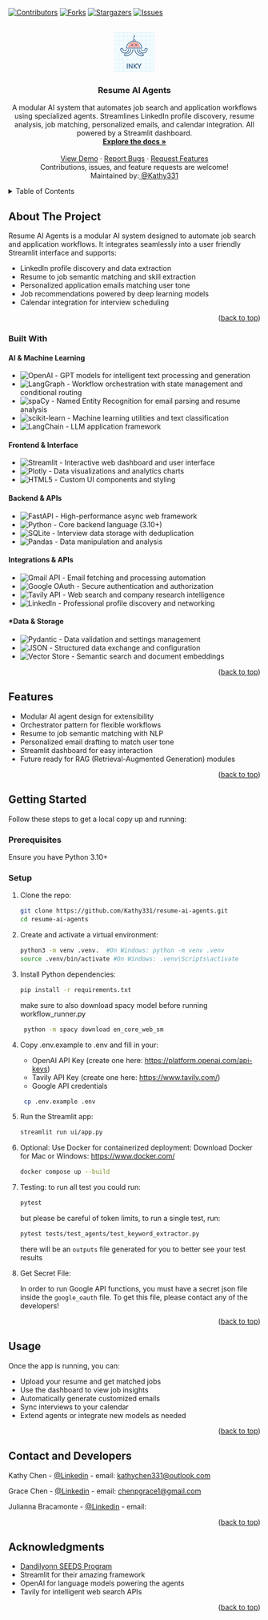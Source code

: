 <a name="readme-top"></a>

[![Contributors][contributors-shield]][contributors-url]
[![Forks][forks-shield]][forks-url]
[![Stargazers][stars-shield]][stars-url]
[![Issues][issues-shield]][issues-url]

<!-- PROJECT LOGO -->
<br />
<div align="center">
  <a href="https://github.com/Kathy331/resume-ai-agents">
    <img src="ui/images/inky.png" alt="Logo" width="80" height="80">
  </a>

  <h3 align="center">Resume AI Agents</h3>

  <p align="center">
    A modular AI system that automates job search and application workflows using specialized agents.
    Streamlines LinkedIn profile discovery, resume analysis, job matching, personalized emails, and calendar integration. All powered by a Streamlit dashboard.
    <br />
    <a href="https://github.com/Kathy331/resume-ai-agents"><strong>Explore the docs »</strong></a>
    <br />
    <br />
    <a href="#">View Demo</a>
    ·
    <a href="https://github.com/Kathy331/resume-ai-agents/issues/new?labels=bug&template=bug-report---.md">Report Bugs</a>
    ·
    <a href="https://github.com/Kathy331/resume-ai-agents/issues/new?labels=enhancement&template=feature-request---.md">Request Features</a>
    <br />
    Contributions, issues, and feature requests are welcome!
    <br />
    Maintained by:<a href="https://github.com/Kathy331"> @Kathy331</a>

  </p>
</div>




<!-- TABLE OF CONTENTS -->
<details>
  <summary>Table of Contents</summary>
  <ol>
    <li>
      <a href="#about-the-project">About The Project</a>
      <ul>
        <li><a href="#built-with">Built With</a></li>
      </ul>
    </li>
    <li><a href="#features">Features</a></li>
    <li>
      <a href="#getting-started">Getting Started</a>
      <ul>
        <li><a href="#prerequisites">Prerequisites</a></li>
        <li><a href="#setup">Setup</a></li>
      </ul>
    </li>
    <li><a href="#usage">Usage</a></li>
    <li><a href="#contact-and-developers">Contact and Developers</a></li>
    <li><a href="#acknowledgments">Acknowledgments</a></li>
  </ol>
</details>

<!-- ABOUT THE PROJECT -->
## About The Project

Resume AI Agents is a modular AI system designed to automate job search and application workflows. It integrates seamlessly into a user friendly Streamlit interface and supports:

- LinkedIn profile discovery and data extraction  
- Resume to job semantic matching and skill extraction  
- Personalized application emails matching user tone  
- Job recommendations powered by deep learning models  
- Calendar integration for interview scheduling  


<p align="right">(<a href="#readme-top">back to top</a>)</p>

### Built With

#### AI & Machine Learning
* ![OpenAI](https://img.shields.io/badge/OpenAI-412991?style=flat-square&logo=openai&logoColor=white) - GPT models for intelligent text processing and generation
* ![LangGraph](https://img.shields.io/badge/LangGraph-1C3C3C?style=flat-square&logo=langchain&logoColor=white) - Workflow orchestration with state management and conditional routing
* ![spaCy](https://img.shields.io/badge/spaCy-09A3D5?style=flat-square&logo=spacy&logoColor=white) - Named Entity Recognition for email parsing and resume analysis
* ![scikit-learn](https://img.shields.io/badge/scikit--learn-F7931E?style=flat-square&logo=scikit-learn&logoColor=white) - Machine learning utilities and text classification
* ![LangChain](https://img.shields.io/badge/LangChain-1C3C3C?style=flat-square&logo=langchain&logoColor=white) - LLM application framework

#### Frontend & Interface
* ![Streamlit](https://img.shields.io/badge/Streamlit-FF4B4B?style=flat-square&logo=streamlit&logoColor=white) - Interactive web dashboard and user interface
* ![Plotly](https://img.shields.io/badge/Plotly-3F4F75?style=flat-square&logo=plotly&logoColor=white) - Data visualizations and analytics charts
* ![HTML5](https://img.shields.io/badge/HTML5-E34F26?style=flat-square&logo=html5&logoColor=white) - Custom UI components and styling

#### Backend & APIs
* ![FastAPI](https://img.shields.io/badge/FastAPI-009688?style=flat-square&logo=fastapi&logoColor=white) - High-performance async web framework
* ![Python](https://img.shields.io/badge/Python-3776AB?style=flat-square&logo=python&logoColor=white) - Core backend language (3.10+)
* ![SQLite](https://img.shields.io/badge/SQLite-07405E?style=flat-square&logo=sqlite&logoColor=white) - Interview data storage with deduplication
* ![Pandas](https://img.shields.io/badge/Pandas-150458?style=flat-square&logo=pandas&logoColor=white) - Data manipulation and analysis

#### Integrations & APIs
* ![Gmail API](https://img.shields.io/badge/Gmail_API-EA4335?style=flat-square&logo=gmail&logoColor=white) - Email fetching and processing automation
* ![Google OAuth](https://img.shields.io/badge/Google_OAuth-4285F4?style=flat-square&logo=google&logoColor=white) - Secure authentication and authorization
* ![Tavily API](https://img.shields.io/badge/Tavily_API-FF6B6B?style=flat-square&logo=search&logoColor=white) - Web search and company research intelligence
* ![LinkedIn](https://img.shields.io/badge/LinkedIn_API-0077B5?style=flat-square&logo=linkedin&logoColor=white) - Professional profile discovery and networking

#### *Data & Storage
* ![Pydantic](https://img.shields.io/badge/Pydantic-E92063?style=flat-square&logo=pydantic&logoColor=white) - Data validation and settings management
* ![JSON](https://img.shields.io/badge/JSON-000000?style=flat-square&logo=json&logoColor=white) - Structured data exchange and configuration
* ![Vector Store](https://img.shields.io/badge/Vector_Store-FF69B4?style=flat-square&logo=database&logoColor=white) - Semantic search and document embeddings


<p align="right">(<a href="#readme-top">back to top</a>)</p>

<!-- FEATURES -->
## Features

- Modular AI agent design for extensibility  
- Orchestrator pattern for flexible workflows  
- Resume to job semantic matching with NLP  
- Personalized email drafting to match user tone  
- Streamlit dashboard for easy interaction  
- Future ready for RAG (Retrieval-Augmented Generation) modules  

<p align="right">(<a href="#readme-top">back to top</a>)</p>

<!-- GETTING STARTED -->
## Getting Started

Follow these steps to get a local copy up and running:

### Prerequisites

Ensure you have Python 3.10+ 

### Setup

1. Clone the repo:
   ```bash
   git clone https://github.com/Kathy331/resume-ai-agents.git
   cd resume-ai-agents
   ```

2. Create and activate a virtual environment:
   ```bash
   python3 -m venv .venv.  #On Windows: python -m venv .venv
   source .venv/bin/activate #On Windows: .venv\Scripts\activate
   ```

3. Install Python dependencies:
   ```bash
   pip install -r requirements.txt
   ``` 
   make sure to also download spacy model before running workflow_runner.py
   ```bash
    python -m spacy download en_core_web_sm
   ``` 
4. Copy .env.example to .env and fill in your:
    - OpenAI API Key (create one here: https://platform.openai.com/api-keys)
    - Tavily API Key (create one here: https://www.tavily.com/)
    - Google API credentials 
   ```bash
    cp .env.example .env
   ``` 

5. Run the Streamlit app:
   ```bash
   streamlit run ui/app.py
   ```

6. Optional: Use Docker for containerized deployment:
    Download Docker for Mac or Windows: https://www.docker.com/  
   ```bash
   docker compose up --build 
   ```
7. Testing:
    to run all test you could run: 
    ```bash
    pytest
    ```
    but please be careful of token limits, to run a single test, run: 
    ```bash
    pytest tests/test_agents/test_keyword_extractor.py
    ```
    there will be an `outputs` file generated for you to better see your test results 

8. Get Secret File: 

    In order to run Google API functions, you must have a secret json file inside the `google_oauth` file.
    To get this file, please contact any of the developers!


<p align="right">(<a href="#readme-top">back to top</a>)</p>

<!-- USAGE -->
## Usage

Once the app is running, you can:

- Upload your resume and get matched jobs  
- Use the dashboard to view job insights  
- Automatically generate customized emails  
- Sync interviews to your calendar  
- Extend agents or integrate new models as needed  

<p align="right">(<a href="#readme-top">back to top</a>)</p>

<!-- CONTACT -->
## Contact and Developers

Kathy Chen - [@Linkedin](https://www.linkedin.com/in/kathy-chen-b35b532a6/) - email: kathychen331@outlook.com

Grace Chen - [@Linkedin](https://www.linkedin.com/in/chen-p-grace/) - email: chenpgrace1@gmail.com

Julianna Bracamonte - [@Linkedin](https://www.linkedin.com/in/julianna-bracamonte-759644237/) - email: 


<p align="right">(<a href="#readme-top">back to top</a>)</p>

<!-- ACKNOWLEDGMENTS -->
## Acknowledgments
 
* [Dandilyonn SEEDS Program](https://www.dandilyonn.com/)
*  Streamlit for their amazing framework  
*  OpenAI for language models powering the agents  
*  Tavily for intelligent web search APIs 

<p align="right">(<a href="#readme-top">back to top</a>)</p>

<!-- MARKDOWN LINK & IMAGE DEFINITIONS -->
[contributors-shield]: https://img.shields.io/github/contributors/Kathy331/resume-ai-agents.svg?style=flat-square
[contributors-url]: https://github.com/Kathy331/resume-ai-agents/graphs/contributors
[forks-shield]: https://img.shields.io/github/forks/Kathy331/resume-ai-agents.svg?style=flat-square
[forks-url]: https://github.com/Kathy331/resume-ai-agents/network/members
[stars-shield]: https://img.shields.io/github/stars/Kathy331/resume-ai-agents.svg?style=flat-square
[stars-url]: https://github.com/Kathy331/resume-ai-agents/stargazers
[issues-shield]: https://img.shields.io/github/issues/Kathy331/resume-ai-agents.svg?style=flat-square
[issues-url]: https://github.com/Kathy331/resume-ai-agents/issues